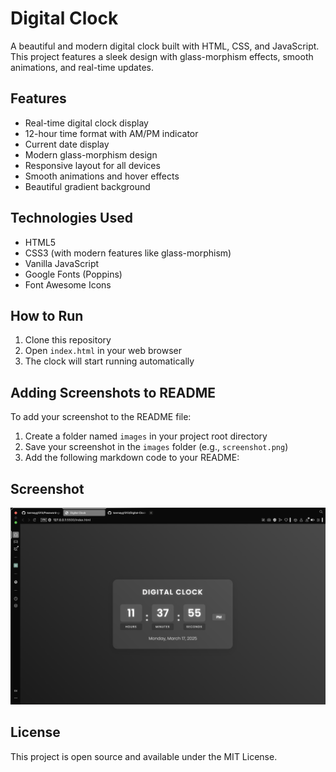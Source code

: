 # Digital Clock

A beautiful and modern digital clock built with HTML, CSS, and JavaScript. This project features a sleek design with glass-morphism effects, smooth animations, and real-time updates.

## Features

- Real-time digital clock display
- 12-hour time format with AM/PM indicator
- Current date display
- Modern glass-morphism design
- Responsive layout for all devices
- Smooth animations and hover effects
- Beautiful gradient background

## Technologies Used

- HTML5
- CSS3 (with modern features like glass-morphism)
- Vanilla JavaScript
- Google Fonts (Poppins)
- Font Awesome Icons

## How to Run

1. Clone this repository
2. Open `index.html` in your web browser
3. The clock will start running automatically

## Adding Screenshots to README

To add your screenshot to the README file:

1. Create a folder named `images` in your project root directory
2. Save your screenshot in the `images` folder (e.g., `screenshot.png`)
3. Add the following markdown code to your README:


## Screenshot

![Digital Clock Screenshot](images/screenshot.png)



## License

This project is open source and available under the MIT License. 
